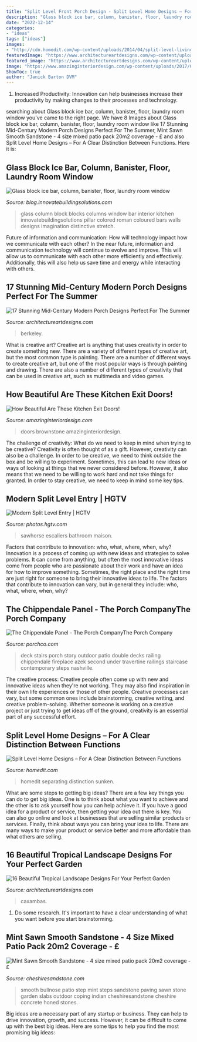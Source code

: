 ```yaml
---
title: "Split Level Front Porch Design - Split Level Home Designs – For A Clear Distinction Between Functions"
description: "Glass block ice bar, column, banister, floor, laundry room window"
date: "2022-12-14"
categories:
- "ideas"
tags: ["ideas"]
images:
- "http://cdn.homedit.com/wp-content/uploads/2014/04/split-level-living-room.jpg"
featuredImage: "https://www.architectureartdesigns.com/wp-content/uploads/2020/06/17-Stunning-Mid-Century-Modern-Porch-Designs-Perfect-For-The-Summer-15.jpg"
featured_image: "https://www.architectureartdesigns.com/wp-content/uploads/2020/06/17-Stunning-Mid-Century-Modern-Porch-Designs-Perfect-For-The-Summer-15.jpg"
image: "https://www.amazinginteriordesign.com/wp-content/uploads/2017/08/How-Beautiful-Are-These-Kitchen-Exit-Doors-2.jpg"
ShowToc: true
author: "Janick Barton DVM"
---
```



1. Increased Productivity: Innovation can help businesses increase their productivity by making changes to their processes and technology.

	

		
searching about Glass block ice bar, column, banister, floor, laundry room window you've came to the right page. We have 8 Images about Glass block ice bar, column, banister, floor, laundry room window like 17 Stunning Mid-Century Modern Porch Designs Perfect For The Summer, Mint Sawn Smooth Sandstone - 4 size mixed patio pack 20m2 coverage - £ and also Split Level Home Designs – For A Clear Distinction Between Functions. Here it is:
		
    
## Glass Block Ice Bar, Column, Banister, Floor, Laundry Room Window

<img loading=lazy src="https://blog.innovatebuildingsolutions.com/wp-content/uploads/2014/06/Colored-and-Frosted-Column-DSC00474.jpg" onerror="this.onerror=null;this.src='https://tse3.mm.bing.net/th?id=OIP.Lpp7IlaeBp0vcrdqkgBMYQHaJ4&amp;pid=15.1';" alt="Glass block ice bar, column, banister, floor, laundry room window">

_Source: blog.innovatebuildingsolutions.com_

>glass column block blocks columns window bar interior kitchen innovatebuildingsolutions pillar colored roman coloured bars walls designs imagination distinctive stretch. 

	

Future of information and communication: How will technology impact how we communicate with each other?
In the near future, information and communication technology will continue to evolve and improve. This will allow us to communicate with each other more efficiently and effectively. Additionally, this will also help us save time and energy while interacting with others.

    
## 17 Stunning Mid-Century Modern Porch Designs Perfect For The Summer

<img loading=lazy src="https://www.architectureartdesigns.com/wp-content/uploads/2020/06/17-Stunning-Mid-Century-Modern-Porch-Designs-Perfect-For-The-Summer-15.jpg" onerror="this.onerror=null;this.src='https://tse1.mm.bing.net/th?id=OIP.UvU27Cr53EJ3L_nIi2EfsgHaE8&amp;pid=15.1';" alt="17 Stunning Mid-Century Modern Porch Designs Perfect For The Summer">

_Source: architectureartdesigns.com_

>berkeley. 

	

What is creative art?
Creative art is anything that uses creativity in order to create something new. There are a variety of different types of creative art, but the most common type is painting. There are a number of different ways to create creative art, but one of the most popular ways is through painting and drawing. There are also a number of different types of creativity that can be used in creative art, such as multimedia and video games.

    
## How Beautiful Are These Kitchen Exit Doors!

<img loading=lazy src="https://www.amazinginteriordesign.com/wp-content/uploads/2017/08/How-Beautiful-Are-These-Kitchen-Exit-Doors-2.jpg" onerror="this.onerror=null;this.src='https://tse2.mm.bing.net/th?id=OIP.FXUihtIOo46trjlWWhdRsAHaJ1&amp;pid=15.1';" alt="How Beautiful Are These Kitchen Exit Doors!">

_Source: amazinginteriordesign.com_

>doors brownstone amazinginteriordesign. 

	

The challenge of creativity: What do we need to keep in mind when trying to be creative?
Creativity is often thought of as a gift. However, creativity can also be a challenge. In order to be creative, we need to think outside the box and be willing to experiment. Sometimes, this can lead to new ideas or ways of looking at things that we never considered before. However, it also means that we need to be willing to work hard and not take things for granted. In order to stay creative, we need to keep in mind some key tips.

    
## Modern Split Level Entry | HGTV

<img loading=lazy src="https://hgtvhome.sndimg.com/content/dam/images/hgtv/fullset/2015/2/3/0/Sawhorse-Design-Build_1960-Modern-Seduction_Split-Level-Entry.jpg.rend.hgtvcom.966.1288.suffix/1422997816842.jpeg" onerror="this.onerror=null;this.src='https://tse4.mm.bing.net/th?id=OIP.je67-rweb9Nt-y-0dQIXcQHaJ3&amp;pid=15.1';" alt="Modern Split Level Entry | HGTV">

_Source: photos.hgtv.com_

>sawhorse escaliers bathroom maison. 

	

Factors that contribute to innovation: who, what, where, when, why?
Innovation is a process of coming up with new ideas and strategies to solve problems. It can come from anything, but often the most innovative ideas come from people who are passionate about their work and have an idea for how to improve something. Sometimes, the right place and the right time are just right for someone to bring their innovative ideas to life. The factors that contribute to innovation can vary, but in general they include: who, what, where, when, why?

    
## The Chippendale Panel - The Porch CompanyThe Porch Company

<img loading=lazy src="http://porchco.com/wp-content/uploads/2014/01/railing-chippendale-bos13_grande.jpg" onerror="this.onerror=null;this.src='https://tse3.mm.bing.net/th?id=OIP.Dv3Cu3_jAU-CGlk18sXetgHaF7&amp;pid=15.1';" alt="The Chippendale Panel - The Porch CompanyThe Porch Company">

_Source: porchco.com_

>deck stairs porch story outdoor patio double decks railing chippendale fireplace azek second under travertine railings staircase contemporary steps nashville. 

	

The creative process:
Creative people often come up with new and innovative ideas when they're not working. They may also find inspiration in their own life experiences or those of other people. Creative processes can vary, but some common ones include brainstorming, creative writing, and creative problem-solving. Whether someone is working on a creative project or just trying to get ideas off of the ground, creativity is an essential part of any successful effort.

    
## Split Level Home Designs – For A Clear Distinction Between Functions

<img loading=lazy src="http://cdn.homedit.com/wp-content/uploads/2014/04/split-level-living-room.jpg" onerror="this.onerror=null;this.src='https://tse3.mm.bing.net/th?id=OIP.-toZV6doL_rkDJ39ahxPKQHaE6&amp;pid=15.1';" alt="Split Level Home Designs – For A Clear Distinction Between Functions">

_Source: homedit.com_

>homedit separating distinction sunken. 

	

What are some steps to getting big ideas?
There are a few key things you can do to get big ideas. One is to think about what you want to achieve and the other is to ask yourself how you can help achieve it. If you have a good idea for a product or service, then getting your idea out there is key. You can also go online and look at businesses that are selling similar products or services. Finally, think about ways you can bring your idea to life. There are many ways to make your product or service better and more affordable than what others are selling.

    
## 16 Beautiful Tropical Landscape Designs For Your Perfect Garden

<img loading=lazy src="https://www.architectureartdesigns.com/wp-content/uploads/2019/09/16-Beautiful-Tropical-Landscape-Designs-For-Your-Perfect-Garden-5.jpg" onerror="this.onerror=null;this.src='https://tse1.mm.bing.net/th?id=OIP.HCnwQoLDdwrMWdozUWwxYgHaKJ&amp;pid=15.1';" alt="16 Beautiful Tropical Landscape Designs For Your Perfect Garden">

_Source: architectureartdesigns.com_

>caxambas. 

	

1. Do some research. It's important to have a clear understanding of what you want before you start brainstorming.

    
## Mint Sawn Smooth Sandstone - 4 Size Mixed Patio Pack 20m2 Coverage - £

<img loading=lazy src="https://cheshiresandstone.com/wp-content/uploads/2016/05/Mint-Smooth-Bullnose-Step.jpg" onerror="this.onerror=null;this.src='https://tse2.mm.bing.net/th?id=OIP.IPibArB18glgqdNjkYzpYAHaJ_&amp;pid=15.1';" alt="Mint Sawn Smooth Sandstone - 4 size mixed patio pack 20m2 coverage - £">

_Source: cheshiresandstone.com_

>smooth bullnose patio step mint steps sandstone paving sawn stone garden slabs outdoor coping indian cheshiresandstone cheshire concrete honed stones. 

	

Big ideas are a necessary part of any startup or business. They can help to drive innovation, growth, and success. However, it can be difficult to come up with the best big ideas. Here are some tips to help you find the most promising big ideas: 

